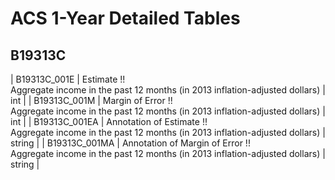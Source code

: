 # ACS 1-Year Detailed Tables

## B19313C

| B19313C_001E | Estimate !!<br>Aggregate income in the past 12 months (in 2013 inflation-adjusted dollars) | int |
| B19313C_001M | Margin of Error !!<br>Aggregate income in the past 12 months (in 2013 inflation-adjusted dollars) | int |
| B19313C_001EA | Annotation of Estimate !!<br>Aggregate income in the past 12 months (in 2013 inflation-adjusted dollars) | string |
| B19313C_001MA | Annotation of Margin of Error !!<br>Aggregate income in the past 12 months (in 2013 inflation-adjusted dollars) | string |

